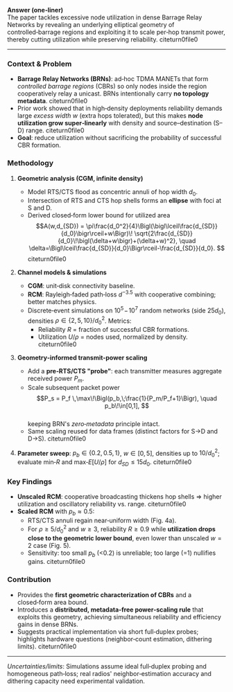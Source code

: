 **Answer (one‑liner)**  
The paper tackles excessive node utilization in dense Barrage Relay Networks by revealing an underlying elliptical geometry of controlled‑barrage regions and exploiting it to scale per‑hop transmit power, thereby cutting utilization while preserving reliability. citeturn0file0  

---

### Context & Problem  
- **Barrage Relay Networks (BRNs)**: ad‑hoc TDMA MANETs that form *controlled barrage regions* (CBRs) so only nodes inside the region cooperatively relay a unicast. BRNs intentionally carry **no topology metadata**. citeturn0file0  
- Prior work showed that in high‑density deployments reliability demands large *excess width* $w$ (extra hops tolerated), but this makes **node utilization grow super‑linearly** with density and source–destination (S–D) range. citeturn0file0  
- **Goal**: reduce utilization without sacrificing the probability of successful CBR formation.

### Methodology  
1. **Geometric analysis (CGM, infinite density)**  
   - Model RTS/CTS flood as concentric annuli of hop width $d_0$.  
   - Intersection of RTS and CTS hop shells forms an **ellipse** with foci at S and D.  
   - Derived closed‑form lower bound for utilized area  
     $$A(w,d_{SD}) = \pi\frac{d_0^2}{4}\Bigl(\bigl\lceil\frac{d_{SD}}{d_0}\bigr\rceil+w\Bigr)\!
       \sqrt{2\frac{d_{SD}}{d_0}\!\bigl(\delta+w\bigr)+(\delta+w)^2},
       \quad \delta=\Bigl\lceil\frac{d_{SD}}{d_0}\Bigr\rceil-\frac{d_{SD}}{d_0}.
     $$ citeturn0file0  

2. **Channel models & simulations**  
   - **CGM**: unit‑disk connectivity baseline.  
   - **RCM**: Rayleigh‑faded path‑loss $d^{-3.5}$ with cooperative combining; better matches physics.  
   - Discrete‑event simulations on $10^5\!-\!10^7$ random networks (side $25d_0$), densities $ρ\in\{2,5,10\}/d_0^2$. Metrics:  
     - Reliability $R$ = fraction of successful CBR formations.  
     - Utilization $U/ρ$ = nodes used, normalized by density. citeturn0file0  

3. **Geometry‑informed transmit‑power scaling**  
   - Add a **pre‑RTS/CTS "probe"**: each transmitter measures aggregate received power $P_m$.  
   - Scale subsequent packet power  
     $$P_s = P_f \,\max\!\Bigl(p_b,\;\frac{1}{P_m/P_f+1}\Bigr), \quad p_b\!\in[0,1],
     $$  
     keeping BRN's *zero‑metadata* principle intact.  
   - Same scaling reused for data frames (distinct factors for S→D and D→S). citeturn0file0  

4. **Parameter sweep**: $p_b\in\{0.2,0.5,1\}$, $w\in[0,5]$, densities up to $10/d_0^2$; evaluate min‑$R$ and max‑$E[U/ρ]$ for $d_{SD}≤15d_0$. citeturn0file0  

### Key Findings  
- **Unscaled RCM**: cooperative broadcasting thickens hop shells ⇒ higher utilization and oscillatory reliability vs. range. citeturn0file0  
- **Scaled RCM** with $p_b≈0.5$:  
  - RTS/CTS annuli regain near‑uniform width (Fig. 4a).  
  - For $ρ≥5/d_0^2$ and $w≥3$, reliability $R≥0.9$ while **utilization drops close to the geometric lower bound**, even lower than unscaled $w=2$ case (Fig. 5).  
  - Sensitivity: too small $p_b$ (<0.2) is unreliable; too large (=1) nullifies gains. citeturn0file0  

### Contribution  
- Provides the **first geometric characterization of CBRs** and a closed‑form area bound.  
- Introduces a **distributed, metadata‑free power‑scaling rule** that exploits this geometry, achieving simultaneous reliability and efficiency gains in dense BRNs.  
- Suggests practical implementation via short full‑duplex probes; highlights hardware questions (neighbor‑count estimation, dithering limits). citeturn0file0  

---

*Uncertainties/limits*: Simulations assume ideal full‑duplex probing and homogeneous path‑loss; real radios' neighbor‑estimation accuracy and dithering capacity need experimental validation.